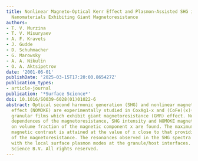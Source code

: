 ```yaml
---
title: Nonlinear Magneto-Optical Kerr Effect and Plasmon-Assisted SHG in Magnetic
  Nanomaterials Exhibiting Giant Magnetoresistance
authors:
- T. V. Murzina
- T. V. Misuryaev
- A. F. Kravets
- J. Gudde
- D. Schuhmacher
- G. Marowsky
- A. A. Nikulin
- O. A. Aktsipetrov
date: '2001-06-01'
publishDate: '2025-03-15T17:20:00.865427Z'
publication_types:
- article-journal
publication: '*Surface Science*'
doi: 10.1016/S0039-6028(01)01022-6
abstract: Optical second harmonic generation (SHG) and nonlinear magneto-optical Kerr
  effect (NOMOKE) are experimentally studied in CoxAg1-x and (CoFe)(x)(Al2O3)(1-x)
  granular films which exhibit giant magnetoresistance (GMR) effect. Nonmonotonous
  dependences of the magnetoresistance, SHG intensity and NOMOKE magnetic contrast
  on volume fraction of the magnetic component x are found. The maximum of the NOMOKE
  magnetic contrast is attained at the value of x close to that providing the maximum
  of the magnetoresistance. The resonances observed in the SHG spectra are associated
  with the local surface plasmon modes at the granule/host interfaces. (C) 2001 Elsevier
  Science B.V. All rights reserved.
---
```

